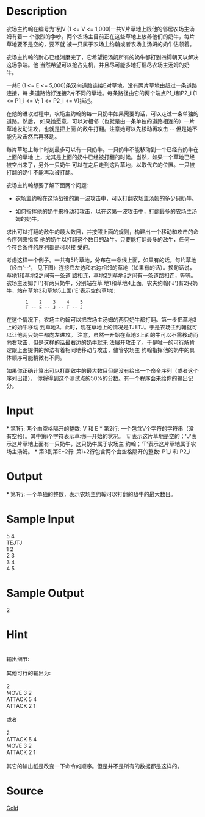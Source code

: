 
# Description

<div class="content">农场主约翰在编号为1到V (1 &lt;= V &lt;= 1,000)一共V片草地上跟他的邻居农场主汤姆有着一
个激烈的争吵。两个农场主目前正在这些草地上放养他们的奶牛，每片草地要不是空的，要不就
被一只属于农场主约翰或者农场主汤姆的奶牛佔领着。

农场主约翰的耐心已经消磨完了，它希望把汤姆所有的奶牛都打到四脚朝天以解决这场争端。他
当然希望可以抢占先机，并且尽可能多地打翻尽农场主汤姆的奶牛。

一共E (1 &lt;= E &lt;= 5,000)条双向道路连接E对草地。没有两片草地由超过一条道路连接，每
条道路恰好连接2片不同的草地。每条路径由它的两个端点P1_i和P2_i (1 &lt;= P1_i &lt;= V;
1 &lt;= P2_i &lt;= V)描述。

在他的进攻过程中，农场主约翰的每一只奶牛如果需要的话，可以走过一条单独的道路。然后，
如果她愿意，可以对相邻（也就是由一条单独的道路相连的）一片草地发动进攻，也就是把上面
的敌牛打翻。注意她可以先移动再攻击 -- 但是她不能先攻击然后再移动。

每片草地上每个时刻最多可以有一只奶牛。一只奶牛不能移动到一个已经有奶牛在上面的草地
上，尤其是上面的奶牛已经被打翻的时候。当然，如果一个草地已经被空出来了，另外一只奶牛
可以在之后走到这片草地，以取代它的位置。一只被打翻的奶牛不能再次被打翻。

农场主约翰想要了解下面两个问题:

* 农场主约翰在这场战役的第一波攻击中，可以打翻农场主汤姆的多少只奶牛。

* 如何指挥他的奶牛来移动和攻击，以在这第一波攻击中，打翻最多的农场主汤姆的奶牛。

求出可以打翻的敌牛的最大数目，并按照上面的规则，构建出一个移动和攻击的命令序列来指挥
他的奶牛以打翻这个数目的敌牛。只要能打翻最多的敌牛，任何一个符合条件的序列都是可以接
受的。

考虑这样一个例子。一共有5片草地，分布在一条线上面，如果有的话，每片草地（经由&#39;--&#39;，
见下图）连接它左边和右边相邻的草地（如果有的话）。换句话说，草地1和草地2之间有一条道
路相连，草地2到草地3之间有一条道路相连，等等。农场主汤姆(&#39;T&#39;)有两只奶牛，分别站在草
地1和草地4上面，农夫约翰(&#39;J&#39;)有2只奶牛，站在草地3和草地5上面(&#39;E&#39;表示空的草地):
      
           1    2    3    4    5
           T -- E -- J -- T -- J

在这个情况下，农场主约翰可以把农场主汤姆的两只奶牛都打翻。第一步把草地3上的奶牛移动
到草地2。此时，现在草地上的情况是TJETJ。于是农场主约翰就可以让他两只奶牛都向左进攻。
注意，虽然一开始在草地3上面的牛可以不需移动而向右攻击，但是这样的话最右边的奶牛就无
法展开攻击了。于是唯一的可行解肯定跟上面提供的解法有着相同地移动与攻击，儘管农场主
约翰指挥他的奶牛的具体顺序可能稍微有不同。

如果你正确计算出可以打翻敌牛的最大数目但是没有给出一个命令序列（或者这个序列出错），
你将得到这个测试点的50%的分数。有一个程序会来给你的输出记分。
</div>

# Input

<div class="content">* 第1行: 两个由空格隔开的整数: V 和 E
* 第2行: 一个包含V个字符的字符串（没有空格）。其中第i个字符表示草地i一开始的状况。
	&#39;E&#39;表示这片草地是空的；&#39;J&#39;表示这片草地上面有一只奶牛，这只奶牛属于农场主
	约翰；&#39;T&#39;表示这片草地属于农场主汤姆。
* 第3到第E+2行: 第i+2行包含两个由空格隔开的整数: P1_i 和 P2_i

</div>

# Output

<div class="content">
* 第1行: 一个单独的整数，表示农场主约翰可以打翻的敌牛的最大数目。
</div>

# Sample Input

<div class="content"><span class="sampledata">5 4<br/>
TEJTJ<br/>
1 2<br/>
2 3<br/>
3 4<br/>
4 5<br/>
</span></div>

# Sample Output

<div class="content"><span class="sampledata">2<br/>
</span></div>

# Hint

<div class="content"><p><br/>
输出细节:<br/>
<br/>
其他可行的输出为:<br/>
<br/>
2<br/>
MOVE 3 2<br/>
ATTACK 5 4<br/>
ATTACK 2 1<br/>
<br/>
或者<br/>
<br/>
2<br/>
ATTACK 5 4<br/>
MOVE 3 2<br/>
ATTACK 2 1<br/>
<br/>
其它的输出祇是改变一下命令的顺序。但是并不是所有的数据都是这样的。</p></div>

# Source

<div class="content"><p><a href="problemset.php?search=Gold">Gold</a></p></div>

